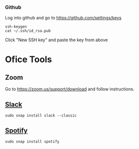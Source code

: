 
### Github

Log into github and go to https://github.com/settings/keys

```
ssh-keygen
cat ~/.ssh/id_rsa.pub
```

Click "New SSH key" and paste the key from above


# Ofice Tools

## Zoom

Go to https://zoom.us/support/download and follow instructions.

## [Slack](https://linuxconfig.org/how-to-install-slack-on-ubuntu-18-04-bionic-beaver-linux)

```
sudo snap install slack --classic
```

## [Spotify](https://www.spotify.com/es/download/linux/)

```
sudo snap install spotify
```
